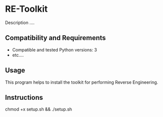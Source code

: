 RE-Toolkit
============

Description ....

Compatibility and Requirements
------------------------------
* Compatible and tested Python versions: 3
* etc....

Usage
-----
This program helps to install the toolkit for performing Reverse Engineering. 

Instructions
-----

chmod +x setup.sh && ./setup.sh

